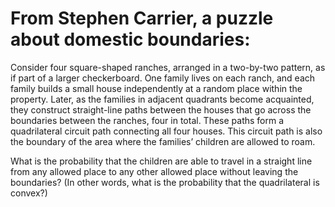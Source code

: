 # From Stephen Carrier, a puzzle about domestic boundaries:

Consider four square-shaped ranches, arranged in a two-by-two pattern, as if part of a larger checkerboard. One family lives on each ranch, and each family builds a small house independently at a random place within the property. Later, as the families in adjacent quadrants become acquainted, they construct straight-line paths between the houses that go across the boundaries between the ranches, four in total. These paths form a quadrilateral circuit path connecting all four houses. This circuit path is also the boundary of the area where the families’ children are allowed to roam.

What is the probability that the children are able to travel in a straight line from any allowed place to any other allowed place without leaving the boundaries? (In other words, what is the probability that the quadrilateral is convex?)
